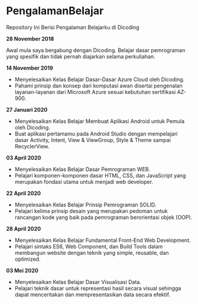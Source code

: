 # PengalamanBelajar
Repository Ini Berisi Pengalaman Belajarku di Dicoding

**28 November 2018**

Awal mula saya bergabung dengan Dicoding. Belajar dasar pemrograman yang spesifik dan tidak pernah diajarkan selama perkuliahan.

**14 November 2019**

 - Menyelesaikan Kelas Belajar Dasar-Dasar Azure Cloud oleh Dicoding. 
 - Pahami prinsip dan konsep dari komputasi awan disertai pengenalan layanan-layanan dari Microsoft Azure sesuai kebutuhan sertifikasi AZ-900.

**27 Januari 2020**

 - Menyelesaikan Kelas Belajar Membuat Aplikasi Android untuk Pemula oleh Dicoding.
 - Buat aplikasi pertamamu pada Android Studio dengan mempelajari dasar Activity, Intent, View & ViewGroup, Style & Theme sampai RecyclerView.

**03 April 2020**

 - Menyelesaikan Kelas Belajar Dasar Pemrograman WEB.
 - Pelajari komponen-komponen dasar HTML, CSS, dan JavaScript yang merupakan fondasi utama untuk menjadi web developer.

**22 April 2020**

 - Menyelesaikan Kelas Belajar Prinsip Pemrograman SOLID.
 - Pelajari kelima prinsip desain yang merupakan pedoman untuk rancangan kode yang baik pada pemrograman berorientasi objek (OOP).

**28 April 2020**

 - Menyelesaikan Kelas Belajar Fundamental Front-End Web Development.
 - Pelajari sintaks ES6, Web Component, dan Build Tools dalam membangun website dengan teknik yang simple, reusable, dan optimized.

**03 Mei 2020**

 - Menyelesaikan Kelas Belajar Dasar Visualisasi Data.
 - Pelajari teknik dasar untuk representasi hasil secara visual sehingga dapat menceritakan dan mempresentasikan data secara efektif.
